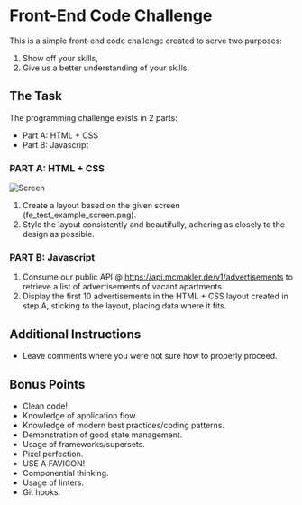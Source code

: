 # Front-End Code Challenge

This is a simple front-end code challenge created to serve two purposes:

1. Show off your skills,
1. Give us a better understanding of your skills.

## The Task

The programming challenge exists in 2 parts:
* Part A: HTML + CSS
* Part B: Javascript

### PART A: HTML + CSS

![Screen](https://raw.githubusercontent.com/OskHa/frontend_interview_test/master/fe_test_example_screen.png)

1. Create a layout based on the given screen (fe_test_example_screen.png).
1. Style the layout consistently and beautifully, adhering as closely to the design as possible.

### PART B: Javascript

1. Consume our public API @ https://api.mcmakler.de/v1/advertisements to retrieve a list of advertisements of vacant apartments.
1. Display the first 10 advertisements in the HTML + CSS layout created in step A, sticking to the layout, placing data where it fits.

## Additional Instructions

* Leave comments where you were not sure how to properly proceed.

## Bonus Points

* Clean code!
* Knowledge of application flow.
* Knowledge of modern best practices/coding patterns.
* Demonstration of good state management.
* Usage of frameworks/supersets.
* Pixel perfection.
* USE A FAVICON!
* Componential thinking.
* Usage of linters.
* Git hooks.
